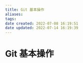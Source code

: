 ```yaml
---
title: Git 基本操作
aliases: 
tags: 
date created: 2022-07-08 16:19:51
date updated: 2022-07-14 16:19:39
---
```


# Git 基本操作
